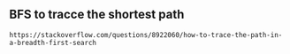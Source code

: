 ## BFS to tracce the shortest path
```
https://stackoverflow.com/questions/8922060/how-to-trace-the-path-in-a-breadth-first-search
```
